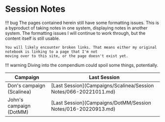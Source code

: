 # Session Notes

!!! bug
    The pages contained herein still have some formatting issues. This is a byproduct of taking notes in one system,
    displaying notes in another system. The formatting issues I will continue to work through, but the content itself
    is still usable.

    You will likely encounter broken links. That means either my original notebook is linking to a page that I'm not
    moving over to this site, or the page doesn't exist yet.

!!! warning
    Diving into the compendium could spoil some things, potentially. 


| Campaign | Last Session |
| -------- | ---------- |
| Don's campaign (Scalinea)| [Last Session](Campaigns/Scalinea/Session Notes/066-20221011.md) |
| John's campaign (DotMM)  | [Last Session](Campaigns/DotMM/Session Notes/016-20220913.md)    | 


